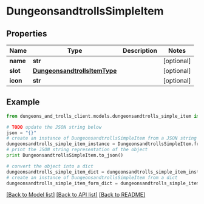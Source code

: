 # DungeonsandtrollsSimpleItem


## Properties
Name | Type | Description | Notes
------------ | ------------- | ------------- | -------------
**name** | **str** |  | [optional] 
**slot** | [**DungeonsandtrollsItemType**](DungeonsandtrollsItemType.md) |  | [optional] 
**icon** | **str** |  | [optional] 

## Example

```python
from dungeons_and_trolls_client.models.dungeonsandtrolls_simple_item import DungeonsandtrollsSimpleItem

# TODO update the JSON string below
json = "{}"
# create an instance of DungeonsandtrollsSimpleItem from a JSON string
dungeonsandtrolls_simple_item_instance = DungeonsandtrollsSimpleItem.from_json(json)
# print the JSON string representation of the object
print DungeonsandtrollsSimpleItem.to_json()

# convert the object into a dict
dungeonsandtrolls_simple_item_dict = dungeonsandtrolls_simple_item_instance.to_dict()
# create an instance of DungeonsandtrollsSimpleItem from a dict
dungeonsandtrolls_simple_item_form_dict = dungeonsandtrolls_simple_item.from_dict(dungeonsandtrolls_simple_item_dict)
```
[[Back to Model list]](../README.md#documentation-for-models) [[Back to API list]](../README.md#documentation-for-api-endpoints) [[Back to README]](../README.md)


